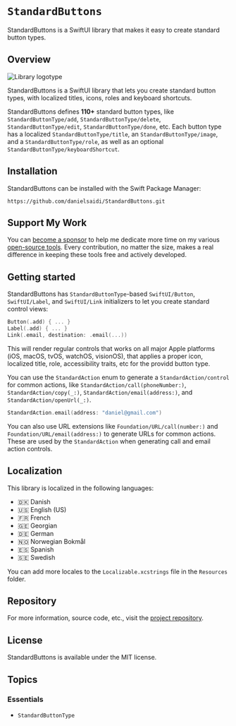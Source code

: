 # ``StandardButtons``

StandardButtons is a SwiftUI library that makes it easy to create standard button types.


## Overview

![Library logotype](Logo.png)

StandardButtons is a SwiftUI library that lets you create standard button types, with localized titles, icons, roles and keyboard shortcuts.

StandardButtons defines **110+** standard button types, like ``StandardButtonType/add``, ``StandardButtonType/delete``, ``StandardButtonType/edit``, ``StandardButtonType/done``, etc. Each button type has a localized ``StandardButtonType/title``, an ``StandardButtonType/image``, and a ``StandardButtonType/role``, as well as an optional ``StandardButtonType/keyboardShortcut``.


## Installation

StandardButtons can be installed with the Swift Package Manager:

```
https://github.com/danielsaidi/StandardButtons.git
```


## Support My Work

You can [become a sponsor][Sponsors] to help me dedicate more time on my various [open-source tools][OpenSource]. Every contribution, no matter the size, makes a real difference in keeping these tools free and actively developed.



## Getting started

StandardButtons has ``StandardButtonType``-based  ``SwiftUI/Button``, ``SwiftUI/Label``, and ``SwiftUI/Link`` initializers to let you create standard control views:

```swift
Button(.add) { ... }
Label(.add) { ... }
Link(.email, destination: .email(...))
```

This will render regular controls that works on all major Apple platforms (iOS, macOS, tvOS, watchOS, visionOS), that applies a proper icon, localized title, role, accessibility traits, etc for the providd button type.

You can use the ``StandardAction`` enum to generate a ``StandardAction/control`` for common actions, like ``StandardAction/call(phoneNumber:)``, ``StandardAction/copy(_:)``, ``StandardAction/email(address:)``, and ``StandardAction/openUrl(_:)``.

```swift
StandardAction.email(address: "daniel@gmail.com")
```

You can also use URL extensions like ``Foundation/URL/call(number:)`` and ``Foundation/URL/email(address:)`` to generate URLs for common actions. These are used by the ``StandardAction`` when generating call and email action controls. 




## Localization

This library is localized in the following languages:

* 🇩🇰 Danish 
* 🇺🇸 English (US)
* 🇫🇷 French
* 🇬🇪 Georgian
* 🇩🇪 German
* 🇳🇴 Norwegian Bokmål
* 🇪🇸 Spanish
* 🇸🇪 Swedish

You can add more locales to the `Localizable.xcstrings` file in the `Resources` folder.  



## Repository

For more information, source code, etc., visit the [project repository][Repository].



## License

StandardButtons is available under the MIT license.



## Topics

### Essentials

- ``StandardButtonType``



[Repository]: https://github.com/danielsaidi/StandardButtons

[Email]: mailto:daniel.saidi@gmail.com
[Website]: https://danielsaidi.com
[GitHub]: https://github.com/danielsaidi
[OpenSource]: https://danielsaidi.com/opensource
[Sponsors]: https://github.com/sponsors/danielsaidi
